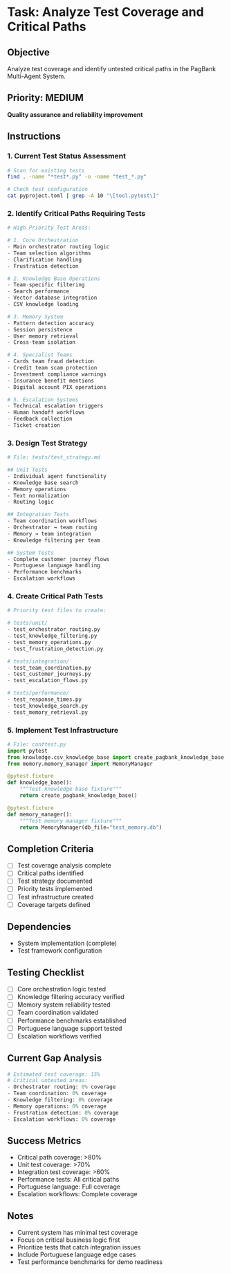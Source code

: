 # Task: Analyze Test Coverage and Critical Paths

## Objective
Analyze test coverage and identify untested critical paths in the PagBank Multi-Agent System.

## Priority: MEDIUM
**Quality assurance and reliability improvement**

## Instructions

### 1. Current Test Status Assessment
```bash
# Scan for existing tests
find . -name "*test*.py" -o -name "test_*.py"

# Check test configuration
cat pyproject.toml | grep -A 10 "\[tool.pytest\]"
```

### 2. Identify Critical Paths Requiring Tests
```python
# High Priority Test Areas:

# 1. Core Orchestration
- Main orchestrator routing logic
- Team selection algorithms
- Clarification handling
- Frustration detection

# 2. Knowledge Base Operations
- Team-specific filtering
- Search performance
- Vector database integration
- CSV knowledge loading

# 3. Memory System
- Pattern detection accuracy
- Session persistence
- User memory retrieval
- Cross-team isolation

# 4. Specialist Teams
- Cards team fraud detection
- Credit team scam protection
- Investment compliance warnings
- Insurance benefit mentions
- Digital account PIX operations

# 5. Escalation Systems
- Technical escalation triggers
- Human handoff workflows
- Feedback collection
- Ticket creation
```

### 3. Design Test Strategy
```python
# File: tests/test_strategy.md

## Unit Tests
- Individual agent functionality
- Knowledge base search
- Memory operations
- Text normalization
- Routing logic

## Integration Tests  
- Team coordination workflows
- Orchestrator → team routing
- Memory → team integration
- Knowledge filtering per team

## System Tests
- Complete customer journey flows
- Portuguese language handling
- Performance benchmarks
- Escalation workflows
```

### 4. Create Critical Path Tests
```python
# Priority test files to create:

# tests/unit/
- test_orchestrator_routing.py
- test_knowledge_filtering.py  
- test_memory_operations.py
- test_frustration_detection.py

# tests/integration/
- test_team_coordination.py
- test_customer_journeys.py
- test_escalation_flows.py

# tests/performance/
- test_response_times.py
- test_knowledge_search.py
- test_memory_retrieval.py
```

### 5. Implement Test Infrastructure
```python
# File: conftest.py
import pytest
from knowledge.csv_knowledge_base import create_pagbank_knowledge_base
from memory.memory_manager import MemoryManager

@pytest.fixture
def knowledge_base():
    """Test knowledge base fixture"""
    return create_pagbank_knowledge_base()

@pytest.fixture  
def memory_manager():
    """Test memory manager fixture"""
    return MemoryManager(db_file="test_memory.db")
```

## Completion Criteria
- [ ] Test coverage analysis complete
- [ ] Critical paths identified
- [ ] Test strategy documented
- [ ] Priority tests implemented
- [ ] Test infrastructure created
- [ ] Coverage targets defined

## Dependencies
- System implementation (complete)
- Test framework configuration

## Testing Checklist
- [ ] Core orchestration logic tested
- [ ] Knowledge filtering accuracy verified
- [ ] Memory system reliability tested
- [ ] Team coordination validated
- [ ] Performance benchmarks established
- [ ] Portuguese language support tested
- [ ] Escalation workflows verified

## Current Gap Analysis
```python
# Estimated test coverage: 15%
# Critical untested areas:
- Orchestrator routing: 0% coverage
- Team coordination: 0% coverage  
- Knowledge filtering: 0% coverage
- Memory operations: 0% coverage
- Frustration detection: 0% coverage
- Escalation workflows: 0% coverage
```

## Success Metrics
- Critical path coverage: >80%
- Unit test coverage: >70%
- Integration test coverage: >60%
- Performance tests: All critical paths
- Portuguese language: Full coverage
- Escalation workflows: Complete coverage

## Notes
- Current system has minimal test coverage
- Focus on critical business logic first
- Prioritize tests that catch integration issues
- Include Portuguese language edge cases
- Test performance benchmarks for demo readiness